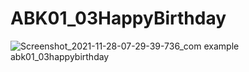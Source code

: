 # ABK01_03HappyBirthday

![Screenshot_2021-11-28-07-29-39-736_com example abk01_03happybirthday](https://user-images.githubusercontent.com/32328761/143727188-2db4a6ed-957f-460d-83ae-cac5bb735703.jpg)

